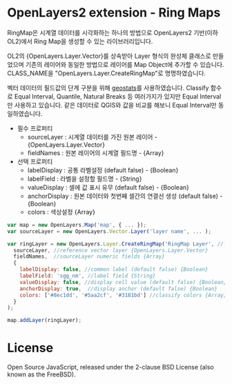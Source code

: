 # OpenLayers2 extension - Ring Maps

RingMap은 시계열 데이터를 시각화하는 하나의 방법으로 OpenLayers2 기반(이하 OL2)에서 Ring Map을 생성할 수 있는 라이브러리입니다.

OL2의 {OpenLayers.Layer.Vector}를 상속받아 Layer 형식의 완성체 클래스로 만들었으며 기존의 레이어와 동일한 방법으로 레이어를 Map Object에 추가할 수 있습니다.
CLASS_NAME을 "OpenLayers.Layer.CreateRingMap"로 명명하였습니다.

벡터 데이터의 필드값의 단계 구분을 위해 [geostats](https://github.com/simogeo/geostats)를 사용하였습니다. Classify 함수로 Equal Interval, Quantile, Natural Breaks 등 여러가지가 있지만 Equal Interval만 사용하고 있습니다. 같은 데이터로 QGIS와 값을 비교를 해보니 Equal Interval만 동일하였습니다.


* 필수 프로퍼티
  * sourceLayer : 시계열 데이터를 가진 원본 레이어 - {OpenLayers.Layer.Vector}
  * fieldNames : 원본 레이어의 시계열 필드명 - {Array}
* 선택 프로퍼티
  * labelDisplay : 공통 라벨설정 (default false) - {Boolean}
  * labelField : 라벨을 설정할 필드명 - {String}
  * valueDisplay : 셀에 값 표시 유무 (default false) - {Boolean}
  * anchorDisplay : 원본 데이터와 첫번째 셀간의 연결선 생성   (default false) - {Boolean}
  * colors : 색상설정 {Array}


```javascript
var map = new OpenLayers.Map('map', { ... });
var sourceLayer = new OpenLayers.Vector.Layer('layer name', ... );

var ringLayer = new OpenLayers.Layer.CreateRingMap('RingMap Layer', //layer name {String}
  sourceLayer, //reference vector layer {OpenLayers.Layer.Vector}
  fieldNames,  //sourceLayer numeric fields {Array}
  {
    labelDisplay: false, //common label (default false) {Boolean}
    labelField: 'sgg_nm', //label field {String}
    valueDisplay: false, //display cell value (default false) {Boolean}
    anchorDisplay: true,  //display anchor (default false) {Boolean}
    colors: ['#8ec1dd', '#5aa2cf', '#3181bd'] //classify colors {Array}
  }
);

map.addLayer(ringLayer);
```

# License
Open Source JavaScript, released under the 2-clause BSD License (also known as the FreeBSD).
